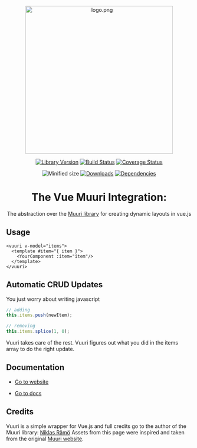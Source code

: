 <p align="center">
<img height="400px" style="max-width:100%" src="https://github.com/dannyYassine/vuuri/blob/master/.docs/.vuepress/public/vuuri_logo.png?raw=true" alt="logo.png">
</p>

<p align="center">
    <a href='https://www.npmjs.com/package/vuuri' target="_blank"><img src='https://img.shields.io/npm/v/vuuri.svg' alt='Library Version' /></a>
    <a href='https://travis-ci.com/dannyYassine/vuuri' target="_blank"><img src='https://travis-ci.com/dannyYassine/vuuri.svg?branch=master' alt='Build Status' /></a>
    <a href='https://coveralls.io/github/dannyYassine/vuuri?branch=master' target="_blank"><img src='https://coveralls.io/repos/github/dannyYassine/vuuri/badge.svg?branch=master' alt='Coverage Status' /></a>
</p>

<p align="center">
    <a><img src="https://img.shields.io/bundlephobia/min/vuuri.svg" alt="Minified size"></a>
    <a href="https://npm-stat.com/charts.html?package=vuuri"><img src="https://img.shields.io/npm/dm/vuuri.svg" alt="Downloads"></a>
    <a href="https://david-dm.org/dannyyassine/vuuri"><img src="https://img.shields.io/david/dannyyassine/vuuri.svg" alt="Dependencies"></a>
</p>

<h1 align="center">
The Vue Muuri Integration:
</h1>
<p align="center">
The abstraction over the <a href="https://muuri.dev/" target="_blank">Muuri library</a> for creating dynamic layouts in vue.js
</p>

## Usage

```vue
<vuuri v-model="items">
  <template #item="{ item }">
    <YourComponent :item="item"/>
  </template>
</vuuri>
```

## Automatic CRUD Updates

You just worry about writing javascript

```javascript
// adding
this.items.push(newItem);

// removing
this.items.splice(1, 0);
```

Vuuri takes care of the rest. Vuuri figures out what you did 
in the items array to do the right update.

## Documentation

* [Go to website](https://dannyyassine.github.io/vuuri)

* [Go to docs](https://dannyyassine.github.io/vuuri/guide/install.html)

## Credits

Vuuri is a simple wrapper for Vue.js and full credits go to 
the author of the Muuri library: [Niklas Rämö](https://github.com/niklasramo)
Assets from this page were inspired and taken from the 
original [Muuri website](https://muuri.dev/).
